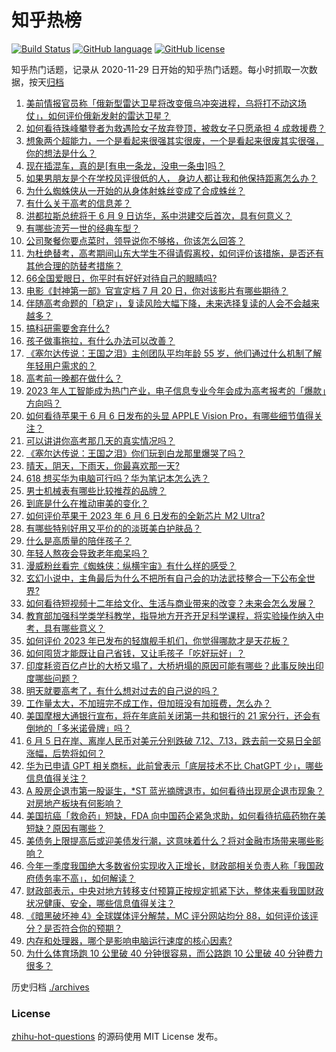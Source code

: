 # 知乎热榜
[![Build Status](https://github.com/ToWeLong/zhihu-hot-questions/workflows/CI/badge.svg)](https://github.com/ToWeLong/zhihu-hot-questions/actions)
[![GitHub language](https://img.shields.io/badge/language-golang-orange.svg)](https://golang.org/)
[![GitHub license](https://img.shields.io/github/license/ToWeLong/zhihu-hot-questions)](https://github.com/ToWeLong/zhihu-hot-questions/blob/main/LICENSE)

知乎热门话题，记录从 2020-11-29 日开始的知乎热门话题。每小时抓取一次数据，按天[归档](./archives)

<!-- BEGIN -->

1. [美前情报官员称「俄新型雷达卫星将改变俄乌冲突进程，乌将打不动这场仗」，如何评价俄新发射的雷达卫星？](https://www.zhihu.com/question/604952577)
1. [如何看待珠峰攀登者为救遇险女子放弃登顶，被救女子只愿承担 4 成救援费？](https://www.zhihu.com/question/604842993)
1. [想象两个超能力，一个是看起来很强其实很废，一个是看起来很废其实很强，你的想法是什么？](https://www.zhihu.com/question/603689171)
1. [现在插混车，真的是[有电一条龙，没电一条虫]吗？](https://www.zhihu.com/question/604920502)
1. [如果男朋友是个在学校风评很低的人， 身边人都让我和他保持距离怎么办？](https://www.zhihu.com/question/604255099)
1. [为什么蜘蛛侠从一开始的从身体射蛛丝变成了合成蛛丝？](https://www.zhihu.com/question/372266242)
1. [有什么关于高考的信息差？](https://www.zhihu.com/question/603935198)
1. [洪都拉斯总统将于 6 月 9 日访华，系中洪建交后首次，具有何意义？](https://www.zhihu.com/question/605017623)
1. [有哪些流芳一世的经典车型？](https://www.zhihu.com/question/337800865)
1. [公司聚餐你要点菜时，领导说你不够格，你该怎么回答？](https://www.zhihu.com/question/604650772)
1. [为杜绝替考，高考期间山东大学生不得请假离校，如何评价该措施，是否还有其他合理的防替考措施？](https://www.zhihu.com/question/604871319)
1. [66全国爱眼日，你平时有好好对待自己的眼睛吗?](https://www.zhihu.com/question/604896485)
1. [电影《封神第一部》官宣定档 7 月 20 日，你对该影片有哪些期待？](https://www.zhihu.com/question/604906036)
1. [伴随高考命题的「稳定」，复读风险大幅下降，未来选择复读的人会不会越来越多？](https://www.zhihu.com/question/604528336)
1. [搞科研需要舍弃什么?](https://www.zhihu.com/question/478613645)
1. [孩子做事拖拉，有什么办法可以改善？](https://www.zhihu.com/question/601190529)
1. [《塞尔达传说：王国之泪》主创团队平均年龄 55 岁，他们通过什么机制了解年轻用户需求的？](https://www.zhihu.com/question/604825694)
1. [高考前一晚都在做什么？](https://www.zhihu.com/question/280054166)
1. [2023 年人工智能成为热门产业，电子信息专业今年会成为高考报考的「爆款」方向吗？](https://www.zhihu.com/question/604528233)
1. [如何看待苹果于 6 月 6 日发布的头显 APPLE Vision Pro，有哪些细节值得关注？](https://www.zhihu.com/question/604992904)
1. [可以讲讲你高考那几天的真实情况吗？](https://www.zhihu.com/question/605035491)
1. [《塞尔达传说：王国之泪》你们玩到白龙那里爆哭了吗？](https://www.zhihu.com/question/601456759)
1. [晴天，阴天，下雨天，你最喜欢那一天?](https://www.zhihu.com/question/597648825)
1. [618 想买华为电脑可行吗？华为笔记本怎么选？](https://www.zhihu.com/question/605018888)
1. [男士机械表有哪些比较推荐的品牌？](https://www.zhihu.com/question/602523504)
1. [到底是什么在推动审美的变化？](https://www.zhihu.com/question/603296229)
1. [如何评价苹果于 2023 年 6 月 6 日发布的全新芯片 M2 Ultra?](https://www.zhihu.com/question/604990539)
1. [有哪些特别好用又平价的的淡斑美白护肤品？](https://www.zhihu.com/question/602727134)
1. [什么是高质量的陪伴孩子？](https://www.zhihu.com/question/588869430)
1. [年轻人熬夜会导致老年痴呆吗？](https://www.zhihu.com/question/427249533)
1. [漫威粉丝看完《蜘蛛侠：纵横宇宙》有什么样的感受？](https://www.zhihu.com/question/604290657)
1. [玄幻小说中，主角最后为什么不把所有自己会的功法武技整合一下公布全世界?](https://www.zhihu.com/question/604749818)
1. [如何看待短视频十二年给文化、生活与商业带来的改变？未来会怎么发展？](https://www.zhihu.com/question/604927786)
1. [教育部加强科学类学科教学，指导地方开齐开足科学课程，将实验操作纳入中考，具有哪些意义？](https://www.zhihu.com/question/604847956)
1. [如何评价 2023 年已发布的轻旗舰手机们，你觉得哪款才是天花板？](https://www.zhihu.com/question/604939706)
1. [如何囤货才能既让自己省钱，又让毛孩子「吃好玩好」？](https://www.zhihu.com/question/602576766)
1. [印度耗资百亿卢比的大桥又塌了，大桥坍塌的原因可能有哪些？此事反映出印度哪些问题？](https://www.zhihu.com/question/604825403)
1. [明天就要高考了，有什么想对过去的自己说的吗？](https://www.zhihu.com/question/605016755)
1. [工作量太大，不加班完不成工作，但加班没有加班费，怎么办？](https://www.zhihu.com/question/604167809)
1. [美国摩根大通银行宣布，将在年底前关闭第一共和银行的 21 家分行，还会有倒地的「多米诺骨牌」吗？](https://www.zhihu.com/question/604878667)
1. [6 月 5 日在岸、离岸人民币对美元分别跌破 7.12、7.13，跌去前一交易日全部涨幅，后势将如何？](https://www.zhihu.com/question/604888554)
1. [华为已申请 GPT 相关商标，此前曾表示「底层技术不比 ChatGPT 少」，哪些信息值得关注？](https://www.zhihu.com/question/604871143)
1. [A 股房企退市第一股诞生，*ST 蓝光摘牌退市，如何看待出现房企退市现象？对房地产板块有何影响？](https://www.zhihu.com/question/605031357)
1. [美国抗癌「救命药」短缺，FDA 向中国药企紧急求助，如何看待抗癌药物在美短缺？原因有哪些？](https://www.zhihu.com/question/604908305)
1. [美债务上限提高后或迎美债发行潮，这意味着什么？将对金融市场带来哪些影响？](https://www.zhihu.com/question/604845882)
1. [今年一季度我国绝大多数省份实现收入正增长，财政部相关负责人称「我国政府债务率不高」，如何解读？](https://www.zhihu.com/question/604881298)
1. [财政部表示，中央对地方转移支付预算正按规定抓紧下达，整体来看我国财政状况健康、安全，哪些信息值得关注？](https://www.zhihu.com/question/604877884)
1. [《暗黑破坏神 4》全球媒体评分解禁，MC 评分网站均分 88，如何评价该评分？是否符合你的预期？](https://www.zhihu.com/question/603994809)
1. [内存和处理器，哪个是影响电脑运行速度的核心因素?](https://www.zhihu.com/question/604440801)
1. [为什么体育场跑 10 公里破 40 分钟很容易，而公路跑 10 公里破 40 分钟费力很多？](https://www.zhihu.com/question/593703240)

<!-- END -->

历史归档 [./archives](./archives)


### License
[zhihu-hot-questions](https://github.com/towelong/zhihu-hot-questions) 的源码使用 MIT License 发布。